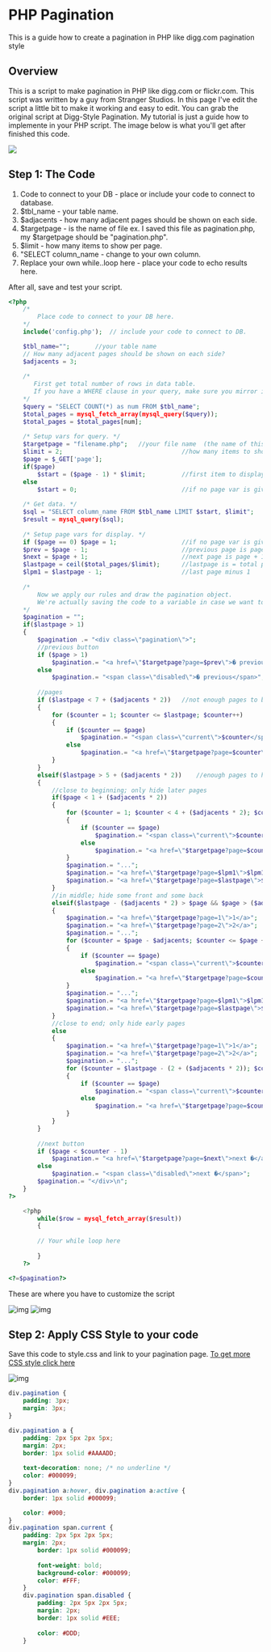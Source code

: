 # PHP Pagination
This is a guide how to create a pagination in PHP like digg.com pagination style
## Overview
This is a script to make pagination in PHP like digg.com or flickr.com. This script was written by a guy from Stranger Studios. 
In this page I've edit the script a little bit to make it working and easy to edit. 
You can grab the original script at Digg-Style Pagination. 
My tutorial is just a guide how to implemente in your PHP script. 
The image below is what you'll get after finished this code.

![](http://phpeasystep.com/imgs/pagination_php1.gif)

## Step 1: The Code
1. Code to connect to your DB - place or include your code to connect to database.
2. $tbl_name - your table name.
3. $adjacents - how many adjacent pages should be shown on each side.
4. $targetpage - is the name of file ex. I saved this file as pagination.php, my $targetpage should be "pagination.php".
5. $limit - how many items to show per page.
6. "SELECT column_name - change to your own column.
7. Replace your own while..loop here - place your code to echo results here.

After all, save and test your script.

```php
<?php
	/*
		Place code to connect to your DB here.
	*/
	include('config.php');	// include your code to connect to DB.

	$tbl_name="";		//your table name
	// How many adjacent pages should be shown on each side?
	$adjacents = 3;
	
	/* 
	   First get total number of rows in data table. 
	   If you have a WHERE clause in your query, make sure you mirror it here.
	*/
	$query = "SELECT COUNT(*) as num FROM $tbl_name";
	$total_pages = mysql_fetch_array(mysql_query($query));
	$total_pages = $total_pages[num];
	
	/* Setup vars for query. */
	$targetpage = "filename.php"; 	//your file name  (the name of this file)
	$limit = 2; 								//how many items to show per page
	$page = $_GET['page'];
	if($page) 
		$start = ($page - 1) * $limit; 			//first item to display on this page
	else
		$start = 0;								//if no page var is given, set start to 0
	
	/* Get data. */
	$sql = "SELECT column_name FROM $tbl_name LIMIT $start, $limit";
	$result = mysql_query($sql);
	
	/* Setup page vars for display. */
	if ($page == 0) $page = 1;					//if no page var is given, default to 1.
	$prev = $page - 1;							//previous page is page - 1
	$next = $page + 1;							//next page is page + 1
	$lastpage = ceil($total_pages/$limit);		//lastpage is = total pages / items per page, rounded up.
	$lpm1 = $lastpage - 1;						//last page minus 1
	
	/* 
		Now we apply our rules and draw the pagination object. 
		We're actually saving the code to a variable in case we want to draw it more than once.
	*/
	$pagination = "";
	if($lastpage > 1)
	{	
		$pagination .= "<div class=\"pagination\">";
		//previous button
		if ($page > 1) 
			$pagination.= "<a href=\"$targetpage?page=$prev\">� previous</a>";
		else
			$pagination.= "<span class=\"disabled\">� previous</span>";	
		
		//pages	
		if ($lastpage < 7 + ($adjacents * 2))	//not enough pages to bother breaking it up
		{	
			for ($counter = 1; $counter <= $lastpage; $counter++)
			{
				if ($counter == $page)
					$pagination.= "<span class=\"current\">$counter</span>";
				else
					$pagination.= "<a href=\"$targetpage?page=$counter\">$counter</a>";					
			}
		}
		elseif($lastpage > 5 + ($adjacents * 2))	//enough pages to hide some
		{
			//close to beginning; only hide later pages
			if($page < 1 + ($adjacents * 2))		
			{
				for ($counter = 1; $counter < 4 + ($adjacents * 2); $counter++)
				{
					if ($counter == $page)
						$pagination.= "<span class=\"current\">$counter</span>";
					else
						$pagination.= "<a href=\"$targetpage?page=$counter\">$counter</a>";					
				}
				$pagination.= "...";
				$pagination.= "<a href=\"$targetpage?page=$lpm1\">$lpm1</a>";
				$pagination.= "<a href=\"$targetpage?page=$lastpage\">$lastpage</a>";		
			}
			//in middle; hide some front and some back
			elseif($lastpage - ($adjacents * 2) > $page && $page > ($adjacents * 2))
			{
				$pagination.= "<a href=\"$targetpage?page=1\">1</a>";
				$pagination.= "<a href=\"$targetpage?page=2\">2</a>";
				$pagination.= "...";
				for ($counter = $page - $adjacents; $counter <= $page + $adjacents; $counter++)
				{
					if ($counter == $page)
						$pagination.= "<span class=\"current\">$counter</span>";
					else
						$pagination.= "<a href=\"$targetpage?page=$counter\">$counter</a>";					
				}
				$pagination.= "...";
				$pagination.= "<a href=\"$targetpage?page=$lpm1\">$lpm1</a>";
				$pagination.= "<a href=\"$targetpage?page=$lastpage\">$lastpage</a>";		
			}
			//close to end; only hide early pages
			else
			{
				$pagination.= "<a href=\"$targetpage?page=1\">1</a>";
				$pagination.= "<a href=\"$targetpage?page=2\">2</a>";
				$pagination.= "...";
				for ($counter = $lastpage - (2 + ($adjacents * 2)); $counter <= $lastpage; $counter++)
				{
					if ($counter == $page)
						$pagination.= "<span class=\"current\">$counter</span>";
					else
						$pagination.= "<a href=\"$targetpage?page=$counter\">$counter</a>";					
				}
			}
		}
		
		//next button
		if ($page < $counter - 1) 
			$pagination.= "<a href=\"$targetpage?page=$next\">next �</a>";
		else
			$pagination.= "<span class=\"disabled\">next �</span>";
		$pagination.= "</div>\n";		
	}
?>

	<?php
		while($row = mysql_fetch_array($result))
		{
	
		// Your while loop here
	
		}
	?>

<?=$pagination?>
```
These are where you have to customize the script

![img](http://phpeasystep.com/imgs/pagination_php2.gif)
![img](http://phpeasystep.com/imgs/pagination_php3.gif)

## Step 2: Apply CSS Style to your code
Save this code to style.css and link to your pagination page.
[To get more CSS style click here](http://www.mis-algoritmos.com/2007/03/16/some-styles-for-your-pagination/)

![img](http://phpeasystep.com/imgs/pagination_php4.gif)

```css
div.pagination {
	padding: 3px;
	margin: 3px;
}

div.pagination a {
	padding: 2px 5px 2px 5px;
	margin: 2px;
	border: 1px solid #AAAADD;
	
	text-decoration: none; /* no underline */
	color: #000099;
}
div.pagination a:hover, div.pagination a:active {
	border: 1px solid #000099;

	color: #000;
}
div.pagination span.current {
	padding: 2px 5px 2px 5px;
	margin: 2px;
		border: 1px solid #000099;
		
		font-weight: bold;
		background-color: #000099;
		color: #FFF;
	}
	div.pagination span.disabled {
		padding: 2px 5px 2px 5px;
		margin: 2px;
		border: 1px solid #EEE;
	
		color: #DDD;
	}
	
```
